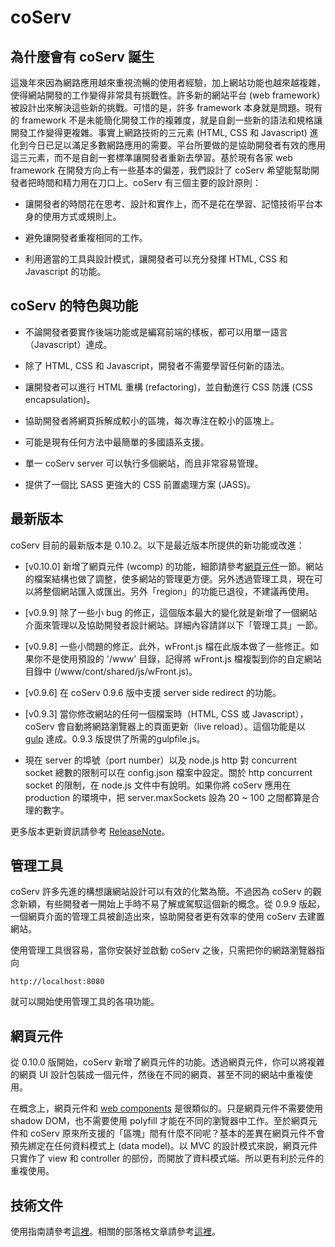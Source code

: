# coServ

## 為什麼會有 coServ 誕生

這幾年來因為網路應用越來重視流暢的使用者經驗，加上網站功能也越來越複雜，使得網站開發的工作變得非常具有挑戰性。許多新的網站平台 (web framework) 被設計出來解決這些新的挑戰。可惜的是，許多 framework 本身就是問題。現有的 framework 不是未能簡化開發工作的複雜度，就是自創一些新的語法和規格讓開發工作變得更複雜。事實上網路技術的三元素 (HTML, CSS 和 Javascript) 進化到今日已足以滿足多數網路應用的需要。平台所要做的是協助開發者有效的應用這三元素，而不是自創一套標準讓開發者重新去學習。基於現有各家 web framework 在開發方向上有一些基本的偏差，我們設計了 coServ 希望能幫助開發者把時間和精力用在刀口上。coServ 有三個主要的設計原則：

+ 讓開發者的時間花在思考、設計和實作上，而不是花在學習、記憶技術平台本身的使用方式或規則上。

+ 避免讓開發者重複相同的工作。

+ 利用適當的工具與設計模式，讓開發者可以充分發揮 HTML, CSS 和 Javascript 的功能。

##  coServ 的特色與功能

+ 不論開發者要實作後端功能或是編寫前端的樣板，都可以用單一語言（Javascript）達成。

+ 除了 HTML, CSS 和 Javascript，開發者不需要學習任何新的語法。

+ 讓開發者可以進行 HTML 重構 (refactoring)，並自動進行 CSS 防護 (CSS encapsulation)。

+ 協助開發者將網頁拆解成較小的區塊，每次專注在較小的區塊上。

+ 可能是現有任何方法中最簡單的多國語系支援。

+ 單一 coServ server 可以執行多個網站，而且非常容易管理。

+ 提供了一個比 SASS 更強大的 CSS 前置處理方案 (JASS)。

## 最新版本
coServ 目前的最新版本是 0.10.2。以下是最近版本所提供的新功能或改進：

+ [v0.10.0] 新增了網頁元件 (wcomp) 的功能，細節請參考[網頁元件](#wcomp)一節。網站的檔案結構也做了調整，使多網站的管理更方便。另外透過管理工具，現在可以將整個網站匯入或匯出。另外「region」的功能已退役，不建議再使用。

+ [v0.9.9] 除了一些小 bug 的修正，這個版本最大的變化就是新增了一個網站介面來管理以及協助開發者設計網站。詳細內容請詳以下「管理工具」一節。

+ [v0.9.8] 一些小問題的修正。此外，wFront.js 檔在此版本做了一些修正。如果你不是使用預設的 '/www' 目錄，記得將 wFront.js 檔複製到你的自定網站目錄中 (/www/cont/shared/js/wFront.js)。

+ [v0.9.6] 在 coServ 0.9.6 版中支援 server side redirect 的功能。

+ [v0.9.3] 當你修改網站的任何一個檔案時（HTML, CSS 或 Javascript），coServ 會自動將網路瀏覽器上的頁面更新（live reload）。這個功能是以 [gulp](http://gulpjs.com) 達成。0.9.3 版提供了所需的gulpfile.js。

+ 現在 server 的埠號（port number）以及 node.js http 對 concurrent socket 總數的限制可以在 config.json 檔案中設定。關於 http concurrent socket 的限制，在 node.js 文件中有說明。如果你將 coServ 應用在 production 的環境中，把 server.maxSockets 設為 20 ~ 100 之間都算是合理的數字。

更多版本更新資訊請參考 [ReleaseNote](https://github.com/coimotion/coServ/blob/master/ReleaseNote.md)。

## 管理工具
coServ 許多先進的構想讓網站設計可以有效的化繁為簡。不過因為 coServ 的觀念新穎，有些開發者一開始上手時不易了解或駕馭這個新的概念。從 0.9.9 版起，一個網頁介面的管理工具被創造出來，協助開發者更有效率的使用 coServ 去建置網站。

使用管理工具很容易，當你安裝好並啟動 coServ 之後，只需把你的網路瀏覽器指向


    http://localhost:8080
    
就可以開始使用管理工具的各項功能。

<a name="wcomp"></a>
## 網頁元件
從 0.10.0 版開始，coServ 新增了網頁元件的功能。透過網頁元件，你可以將複雜的網頁 UI 設計包裝成一個元件，然後在不同的網頁、甚至不同的網站中重複使用。

在概念上，網頁元件和 [web components](http://webcomponents.org/) 是很類似的。只是網頁元件不需要使用 shadow DOM，也不需要使用 polyfill 才能在不同的瀏覽器中工作。至於網頁元件和 coServ 原來所支援的「區塊」間有什麼不同呢？基本的差異在網頁元件不會預先綁定在任何資料模式上 (data model)。以 MVC 的設計模式來說，網頁元件只實作了 view 和 controller 的部份，而開放了資料模式端。所以更有利於元件的重複使用。

## 技術文件

使用指南請參考[這裡](https://benlue.gitbooks.io/coserv-user-guide/content/)。相關的部落格文章請參考[這裡](http://www.coservjs.org/coserv/doc?_loc=zh)。
